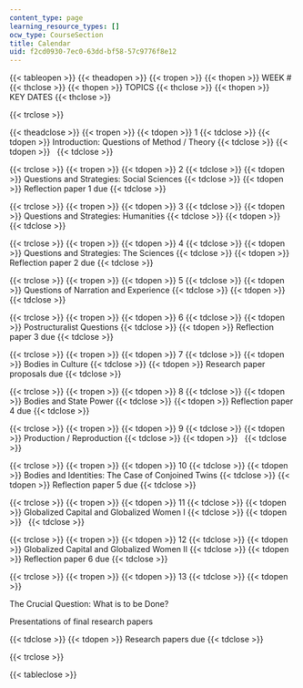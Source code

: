 ```yaml
---
content_type: page
learning_resource_types: []
ocw_type: CourseSection
title: Calendar
uid: f2cd0930-7ec0-63dd-bf58-57c9776f8e12
---
```


{{< tableopen >}}
{{< theadopen >}}
{{< tropen >}}
{{< thopen >}}
WEEK #
{{< thclose >}}
{{< thopen >}}
TOPICS
{{< thclose >}}
{{< thopen >}}
KEY DATES
{{< thclose >}}

{{< trclose >}}

{{< theadclose >}}
{{< tropen >}}
{{< tdopen >}}
1
{{< tdclose >}}
{{< tdopen >}}
Introduction: Questions of Method / Theory
{{< tdclose >}}
{{< tdopen >}}
 
{{< tdclose >}}

{{< trclose >}}
{{< tropen >}}
{{< tdopen >}}
2
{{< tdclose >}}
{{< tdopen >}}
Questions and Strategies: Social Sciences
{{< tdclose >}}
{{< tdopen >}}
Reflection paper 1 due
{{< tdclose >}}

{{< trclose >}}
{{< tropen >}}
{{< tdopen >}}
3
{{< tdclose >}}
{{< tdopen >}}
Questions and Strategies: Humanities
{{< tdclose >}}
{{< tdopen >}}
 
{{< tdclose >}}

{{< trclose >}}
{{< tropen >}}
{{< tdopen >}}
4
{{< tdclose >}}
{{< tdopen >}}
Questions and Strategies: The Sciences
{{< tdclose >}}
{{< tdopen >}}
Reflection paper 2 due
{{< tdclose >}}

{{< trclose >}}
{{< tropen >}}
{{< tdopen >}}
5
{{< tdclose >}}
{{< tdopen >}}
Questions of Narration and Experience
{{< tdclose >}}
{{< tdopen >}}
 
{{< tdclose >}}

{{< trclose >}}
{{< tropen >}}
{{< tdopen >}}
6
{{< tdclose >}}
{{< tdopen >}}
Postructuralist Questions
{{< tdclose >}}
{{< tdopen >}}
Reflection paper 3 due
{{< tdclose >}}

{{< trclose >}}
{{< tropen >}}
{{< tdopen >}}
7
{{< tdclose >}}
{{< tdopen >}}
Bodies in Culture
{{< tdclose >}}
{{< tdopen >}}
Research paper proposals due
{{< tdclose >}}

{{< trclose >}}
{{< tropen >}}
{{< tdopen >}}
8
{{< tdclose >}}
{{< tdopen >}}
Bodies and State Power
{{< tdclose >}}
{{< tdopen >}}
Reflection paper 4 due
{{< tdclose >}}

{{< trclose >}}
{{< tropen >}}
{{< tdopen >}}
9
{{< tdclose >}}
{{< tdopen >}}
Production / Reproduction
{{< tdclose >}}
{{< tdopen >}}
 
{{< tdclose >}}

{{< trclose >}}
{{< tropen >}}
{{< tdopen >}}
10
{{< tdclose >}}
{{< tdopen >}}
Bodies and Identities: The Case of Conjoined Twins
{{< tdclose >}}
{{< tdopen >}}
Reflection paper 5 due
{{< tdclose >}}

{{< trclose >}}
{{< tropen >}}
{{< tdopen >}}
11
{{< tdclose >}}
{{< tdopen >}}
Globalized Capital and Globalized Women I
{{< tdclose >}}
{{< tdopen >}}
 
{{< tdclose >}}

{{< trclose >}}
{{< tropen >}}
{{< tdopen >}}
12
{{< tdclose >}}
{{< tdopen >}}
Globalized Capital and Globalized Women II
{{< tdclose >}}
{{< tdopen >}}
Reflection paper 6 due
{{< tdclose >}}

{{< trclose >}}
{{< tropen >}}
{{< tdopen >}}
13
{{< tdclose >}}
{{< tdopen >}}


The Crucial Question: What is to be Done?

Presentations of final research papers


{{< tdclose >}}
{{< tdopen >}}
Research papers due
{{< tdclose >}}

{{< trclose >}}

{{< tableclose >}}